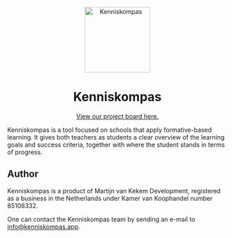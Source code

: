 <p align="center">
  <a href="https://www.kenniskompas.app/">
    <img alt="Kenniskompas" src="https://github.com/MatchGear/MatchGear/assets/22718003/9a0cd6b3-5b3e-4dfc-88d3-e2ee2afaaa0b" width="150"/>
  </a>
</p>
<h1 align="center">Kenniskompas</h1>

<p align="center">
  <a target="_blank" href="https://github.com/orgs/Martijn-van-Kekem-Development/projects/2">View our project board here.</a>
</p>

Kenniskompas is a tool focused on schools that apply formative-based learning. It gives both teachers as students a clear overview of the learning goals and success criteria, together with where the student stands in terms of progress.

## Author
Kenniskompas is a product of Martijn van Kekem Development, registered as a business in the Netherlands under Kamer van Koophandel number 85108332.

One can contact the Kenniskompas team by sending an e-mail to info@kenniskompas.app.

